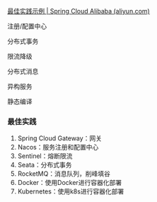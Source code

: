 [最佳实践示例 | Spring Cloud Alibaba (aliyun.com)](https://sca.aliyun.com/zh-cn/docs/2022.0.0.0/best-practice/integrated-example)

注册/配置中心

分布式事务

限流降级

分布式消息

异构服务

静态编译


### 最佳实践
1. Spring Cloud Gateway：网关  
2. Nacos：服务注册和配置中心  
3. Sentinel：熔断限流  
4. Seata：分布式事务  
5. RocketMQ：消息队列，削峰填谷  
6. Docker：使用Docker进行容器化部署  
7. Kubernetes：使用k8s进行容器化部署



